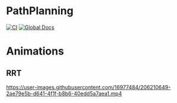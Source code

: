 # PathPlanning
[![CI](https://github.com/jinbeizame007/PathPlanning.jl/actions/workflows/ci.yml/badge.svg)](https://github.com/jinbeizame007/PathPlanning.jl/actions/workflows/ci.yml)
[![Global Docs](https://github.com/jinbeizame007/PathPlanning.jl/actions/workflows/documantation.yaml/badge.svg)](https://jinbeizame007.github.io/PathPlanning.jl/dev/)

# Animations
## RRT
https://user-images.githubusercontent.com/16977484/206210649-2ae79e5b-d641-4f1f-b8b6-40edd5a7aea1.mp4

